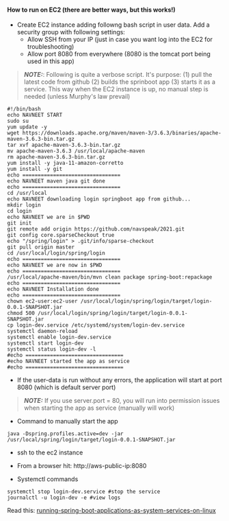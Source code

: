 #### How to run on EC2 (there are better ways, but this works!)

* Create EC2 instance adding followng bash script in user data. Add a security group with following settings:
  * Allow SSH from your IP (just in case you want log into the EC2 for troubleshooting)
  * Allow port 8080 from everywhere (8080 is the tomcat port being used in this app)
  
> **_NOTE:_**: Following is quite a verbose script. It's purpose: 
(1) pull the latest code from github (2) builds the sprinboot app (3) starts it as a service. This way when the EC2 instance is up, no manual step is needed (unless Murphy's law prevail)

```shell script
#!/bin/bash
echo NAVNEET START
sudo su
yum update -y
wget https://downloads.apache.org/maven/maven-3/3.6.3/binaries/apache-maven-3.6.3-bin.tar.gz
tar xvf apache-maven-3.6.3-bin.tar.gz
mv apache-maven-3.6.3 /usr/local/apache-maven
rm apache-maven-3.6.3-bin.tar.gz
yum install -y java-11-amazon-corretto
yum install -y git
echo ================================
echo NAVNEET maven java git done
echo ================================
cd /usr/local
echo NAVNEET downloading login springboot app from github...
mkdir login
cd login
echo NAVNEET we are in $PWD
git init
git remote add origin https://github.com/navspeak/2021.git
git config core.sparseCheckout true
echo "/spring/login" > .git/info/sparse-checkout
git pull origin master
cd /usr/local/login/spring/login
echo ================================
echo NAVNEET we are now in $PWD
echo ================================
/usr/local/apache-maven/bin/mvn clean package spring-boot:repackage
echo ================================
echo NAVNEET Installation done
echo ================================
chown ec2-user:ec2-user /usr/local/login/spring/login/target/login-0.0.1-SNAPSHOT.jar
chmod 500 /usr/local/login/spring/login/target/login-0.0.1-SNAPSHOT.jar
cp login-dev.service /etc/systemd/system/login-dev.service
systemctl daemon-reload
systemctl enable login-dev.service
systemctl start login-dev
systemctl status login-dev -l
#echo ================================
#echo NAVNEET started the app as service
#echo ================================
``` 
* If the user-data is run without any errors, the application will start at port 8080 (which is default server port)
> **_NOTE:_**  If you use server.port = 80, you will run into permission issues when starting the app as service (manually will work)
* Command to manually start the app
```shell script
java -Dspring.profiles.active=dev -jar /usr/local/spring/login/target/login-0.0.1-SNAPSHOT.jar
```
* ssh to the ec2 instance
* From a browser hit: http://aws-public-ip:8080

* Systemctl commands
```shell script
systemctl stop login-dev.service #stop the service
journalctl -u login-dev -e #view logs
```

Read this: [running-spring-boot-applications-as-system-services-on-linux](https://medium.com/@manjiki/running-spring-boot-applications-as-system-services-on-linux-5ea5f148c39a)
